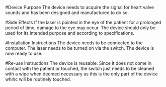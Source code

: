 #Device Purpose
The device needs to acquire the signal for heart valve sounds and has been designed and manufactured to do so.


#Side Effects
If the laser is pointed in the eye of the patient for a prolonged period of time, damage to the eye may occur. The device should only be used for its intended 
purpose and according to specifications.


#Installation Instructions
The device needs to be connected to the computer. The laser needs to be turned on via the switch.
The device is now ready to use. 

#Re-use Instructions
The device is reusable. Since it does not come in contact with the patient or touched, the switch just needs to be cleaned with a wipe when deemed necessary as this is the only part 
of the device whihc will be routinely touched.



